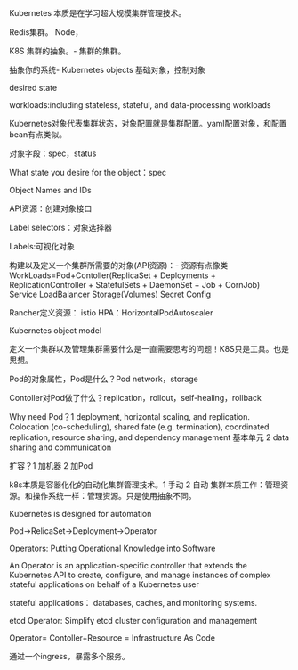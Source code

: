 Kubernetes  本质是在学习超大规模集群管理技术。

Redis集群。 Node，

K8S 集群的抽象。- 集群的集群。

抽象你的系统- Kubernetes objects 基础对象，控制对象

desired state

workloads:including stateless, stateful, and data-processing workloads

Kubernetes对象代表集群状态，对象配置就是集群配置。yaml配置对象，和配置bean有点类似。

对象字段：spec，status

What state you desire for the object：spec

Object Names and IDs

API资源：创建对象接口

Label selectors：对象选择器

Labels:可视化对象

构建以及定义一个集群所需要的对象(API资源)：- 资源有点像类
WorkLoads=Pod+Contoller(ReplicaSet + Deployments + ReplicationController + StatefulSets + DaemonSet + Job + CornJob)
Service
LoadBalancer
Storage(Volumes)
Secret
Config

Rancher定义资源：
istio
HPA：HorizontalPodAutoscaler

Kubernetes object model

定义一个集群以及管理集群需要什么是一直需要思考的问题！K8S只是工具。也是思想。

Pod的对象属性，Pod是什么？Pod network，storage

Contoller对Pod做了什么？replication，rollout，self-healing，rollback

Why need Pod？1 deployment, horizontal scaling, and replication. Colocation (co-scheduling), shared fate (e.g. termination), coordinated replication, resource sharing, and dependency management 基本单元
2 data sharing and communication

扩容？1 加机器 2 加Pod

k8s本质是容器化化的自动化集群管理技术。1 手动 2 自动
集群本质工作：管理资源。和操作系统一样：管理资源。只是使用抽象不同。

Kubernetes is designed for automation

Pod->RelicaSet->Deployment->Operator

Operators: Putting Operational Knowledge into Software

 An Operator is an application-specific controller that 
 extends the Kubernetes API to create, configure, and 
 manage instances of complex stateful applications on behalf
 of a Kubernetes user
 
 stateful applications： databases, caches, and monitoring systems.

etcd Operator: Simplify etcd cluster configuration and management

Operator= Contoller+Resource = Infrastructure As Code

通过一个ingress，暴露多个服务。




